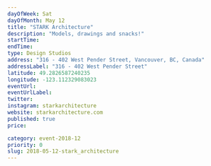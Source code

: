 ```yaml
---
dayOfWeek: Sat
dayOfMonth: May 12
title: "STARK Architecture"
description: "Models, drawings and snacks!"
startTime: 
endTime: 
type: Design Studios
address: "316 - 402 West Pender Street, Vancouver, BC, Canada"
addressLabel: "316 - 402 West Pender Street"
latitude: 49.2826587240235
longitude: -123.112329083023
eventUrl: 
eventUrlLabel: 
twitter: 
instagram: starkarchitecture
website: starkarchitecture.com
published: true
price: 

category: event-2018-12
priority: 0
slug: 2018-05-12-stark_architecture
---
```

